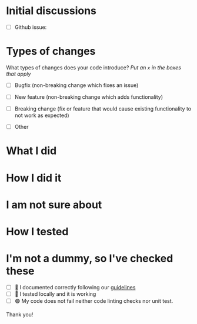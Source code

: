 # Initial discussions
<!-- If there was -->

- [ ] Github issue: <!-- Reference it with # -->

# Types of changes

What types of changes does your code introduce?
_Put an `x` in the boxes that apply_

- [ ] Bugfix (non-breaking change which fixes an issue)
- [ ] New feature (non-breaking change which adds functionality)
- [ ] Breaking change (fix or feature that would cause existing functionality to not work as expected)
- [ ] Other


# What I did
<!-- A clear and concise description of what the change does.
If you are fixing an issue, add a sentence as:

resolves #ISSUE_NUMBER

This will automatically close the issue when this PR gets merged.
-->

# How I did it

# I am not sure about

# How I tested

# I'm not a dummy, so I've checked these

- [ ] 📑 I documented correctly following our [guidelines](./CONTRIBUTING.md)
- [ ] 💯 I tested locally and it is working
- [ ] 🟢 My code does not fail neither code linting checks nor unit test.

Thank you!
